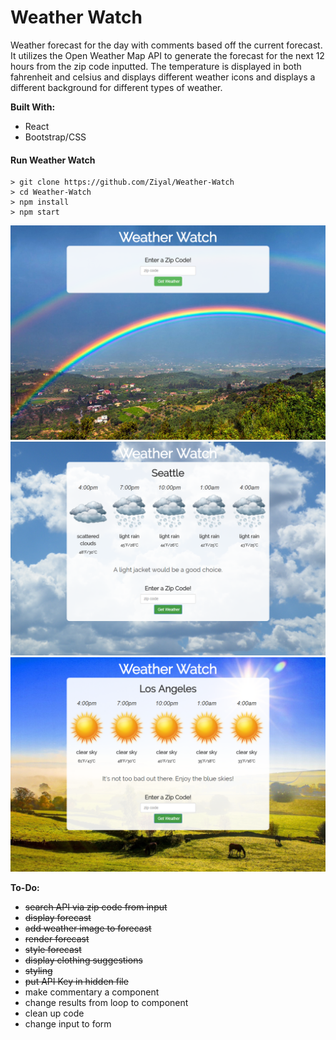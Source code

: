 # Weather Watch

Weather forecast for the day with comments based off the current forecast. It utilizes the Open Weather Map API to generate the forecast for the next 12 hours from the zip code inputted. The temperature is displayed in both fahrenheit and celsius and displays different weather icons and displays a different background for different types of weather.

__Built With:__
* React
* Bootstrap/CSS

#### Run Weather Watch

```
> git clone https://github.com/Ziyal/Weather-Watch
> cd Weather-Watch
> npm install
> npm start
```

![Weather Watch](https://github.com/Ziyal/Weather-Watch/blob/master/screenshots/1.png "Weather Watch")
![Weather Watch](https://github.com/Ziyal/Weather-Watch/blob/master/screenshots/2.png "Weather Watch")
![Weather Watch](https://github.com/Ziyal/Weather-Watch/blob/master/screenshots/3.png "Weather Watch")

__To-Do:__ 
* ~~search API via zip code from input~~
* ~~display forecast~~
* ~~add weather image to forecast~~
* ~~render forecast~~
* ~~style forecast~~
* ~~display clothing suggestions~~
* ~~styling~~
* ~~put API Key in hidden file~~
* make commentary a component
* change results from loop to component
* clean up code
* change input to form
